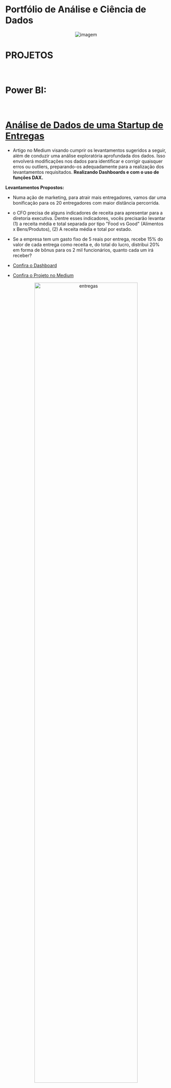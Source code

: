 # Portfólio de Análise e Ciência de Dados

<p align="center">
  <img src="https://github.com/Felintox/Portfolio/assets/129033082/e33d119b-15cf-4e36-953e-c2b7bbede92c" alt="imagem">
</p>

# PROJETOS 
<br>

# Power BI:
<br>

# <a href='https://medium.com/@gabrielfelinto2020/an%C3%A1lise-de-dados-de-uma-startup-de-entregas-f38a350a80b2'>Análise de Dados de uma Startup de Entregas</a>


- Artigo no Medium visando cumprir os levantamentos sugeridos a seguir, além de conduzir uma análise exploratória aprofundada dos dados. Isso envolverá modificações nos dados para identificar e corrigir quaisquer erros ou outliers, preparando-os adequadamente para a realização dos levantamentos requisitados. <b>Realizando Dashboards e com o uso de funções DAX.</b>

<b>Levantamentos Propostos:</b>

- Numa ação de marketing, para atrair mais entregadores, vamos dar uma bonificação para os 20 entregadores com maior distância percorrida.
- o CFO precisa de alguns indicadores de receita para apresentar para a diretoria executiva. Dentre esses indicadores, vocês precisarão levantar (1) a receita média e total separada por tipo "Food vs Good" (Alimentos x Bens/Produtos), (2) A receita média e total por estado.
- Se a empresa tem um gasto fixo de 5 reais por entrega, recebe 15% do valor de cada entrega como receita e, do total do lucro, distribui 20% em forma de bônus para os 2 mil funcionários, quanto cada um irá receber?

-  <a href='https://app.powerbi.com/view?r=eyJrIjoiM2Q0YjIyNzMtNDQ4Mi00MjIzLTljZDctYWRjNjFlNjc1MmI2IiwidCI6IjY3NzhmMDFhLWI5ZmMtNGNlYy1iZTgyLTM0N2U5NzMzNTI4ZCJ9&pageName=ReportSection3a7fa94dd9e8dd86db21'>Confira o Dashboard</a>
-  <a href='https://medium.com/@gabrielfelinto2020/an%C3%A1lise-de-dados-de-uma-startup-de-entregas-f38a350a80b2'>Confira o Projeto no Medium</a>

<p align="center">
  <img alt="entregas" width="80%" src="https://github.com/Felintox/Portfolio/assets/129033082/dbc06cc4-fa1a-4b03-9487-8f4247c32216">
</p>



<br>

# SQL
<br>

#  <a href="https://medium.com/@gabrielfelinto2020/an%C3%A1lise-de-dados-de-e-commerce-com-sql-407e4226e5c2">Análise de Dados de E-Commerce com SQL </a>

- Artigo no Medium realizando uma análise em um conjunto de dados bem conhecido de E-Commerce do Brasil, o que nos permitirá compreender melhor o comportamento do consumidor, avaliar o desempenho de produtos e funcionários, entre outras informações, utilizando a linguagem SQL.
- Vamos realizar a análise através de um conjunto de dados muito famoso na plataforma do Kaggle, o "Brazilian E-Commerce Public Dataset by Olist". 

- <a href="https://github.com/Felintox/Sql_Olist_Analise">Link para o Projeto no GitHub (com códigos) </a>
- <a href="https://medium.com/@gabrielfelinto2020/an%C3%A1lise-de-dados-de-e-commerce-com-sql-407e4226e5c2">Link para o artigo no Medium</a>

<p align="center">
  <img alt="sql" width="80%" src="https://github.com/Felintox/Portfolio/assets/129033082/5aeae21b-e031-4549-9a84-be73054f7fca">
</p>

<br> 

# Python 
<br>
 
# <a href="https://github.com/Felintox/Tera_Desafio_Inferencia">Inferência Estatistica</a>

O projeto proposto pretende utilizar a inferência estatistica para através de testes de hipoteses tentar entender melhor como algumas caracteriticas das pessoas influenciam no transtorno depressivo.

Algumas perguntas:
-  Há associação entre gênero e depressão?

-  As médias de idade são as mesmas para os três grupos de depressão?

-  As médias de renda familiar são as mesmas para os três grupos de depressão?
- Os dados disponíveis são resultados da NHNES (National Health and Nutrition Examination Survey), realizada anualmente nos EUA para avaliar a saúde e nutrição de adultos e crianças;

- <a href='https://github.com/Felintox/Tera_Desafio_Inferencia'>Confira o Projeto</a>

<p align="center">
  <img alt="est" width="70%" src="https://github.com/Felintox/Portfolio/assets/129033082/114862a8-a7a0-4a06-b369-843731c31775">
</p>





<br>

#  <a href="https://github.com/Felintox/Curso-DSA">Análise Exploratória de Dados para a Área de Varejo</a>

- Este projeto tem como objetivo responder dez perguntas de negócio para entender melhor sobre um conjunto de dados de uma rede de varejo que comercializa diversos produtos em diversas cidades dos EUA.

Algumas das perguntas de negócio:

-  **Pergunta de Negócio 1:** Qual Cidade com Maior Valor de Venda de Produtos da Categoria 'Office Supplies'
-  **Pergunta de Negócio 2:** Qual o Total de Vendas Por Data do Pedido?
-  **Pergunta de Negócio 3:** Qual o Total de Vendas por Estado?
-  **Pergunta de Negócio 4:** Quais São as 10 Cidades com Maior Total de Vendas?
-  **Pergunta de Negócio 5:** Qual Segmento Teve o Maior Total de Vendas?



- <a href="https://github.com/Felintox/Curso-DSA">Confira o Projeto Completo</a>
  
<img width="1054" height="839" alt="image" src="https://github.com/user-attachments/assets/59e42d6f-c84b-4c1b-8f9d-532da3f2b942" />





<br>

#  <a href="https://www.kaggle.com/code/gabrielfelinto/eda-salary-data-science-2020-2024">EDA - Salary Data Science ( 2020 - 2024)</a>


- O projeto tem como objetivo realizar uma Análise exploratória de dados (EDA) em um conjunto de dados disponível no Kaggle sobre os salários da área de Ciência de Dados entre os anos de 2020-2024.

- O objetivo desta EDA é proporcionar uma compreensão mais aprofundada da estrutura de remuneração no campo de Data Science, identificando padrões e possíveis disparidades. Esta análise beneficia não apenas os profissionais atuais e aspirantes a entenderem o panorama salarial, mas também os empregadores, ao auxiliar no planejamento de orçamentos de contratação e no estabelecimento de pacotes de remuneração competitivos

- <a href="https://www.kaggle.com/code/gabrielfelinto/eda-salary-data-science-2020-2024">Confira o Projeto</a>

![image](https://github.com/Felintox/Portfolio/assets/129033082/b77fed84-5cbd-42fa-8409-2e77f21b26cc)


<br>

# Machine Learning
<br>

## <a href="https://www.kaggle.com/code/gabrielfelinto/prevendo-notas-do-enem">Análise Preditiva das Notas do Enem</a>

- O objetivo principal deste projeto foi modelar a relação entre essas variáveis para fazer previsões ou entender a dinâmica subjacente do fenômeno em estudo.

- Construir um modelo com alto poder preditivo, com mais variáveis, visando um bom desempenho e com o intuito de ser usado em uma página web como preditora de desempenho. Note que, em casos como esse, queremos ter o menor erro possível, mesmo que o modelo seja complexo e tenha uma interpretação mais difícil.<br>

- <a href="https://www.kaggle.com/code/gabrielfelinto/prevendo-notas-do-enem">Confira o Projeto</a>

![image](https://github.com/Felintox/Portfolio/assets/129033082/3cf438b1-2961-4a50-b22c-0a57764b65fa)


<br>






